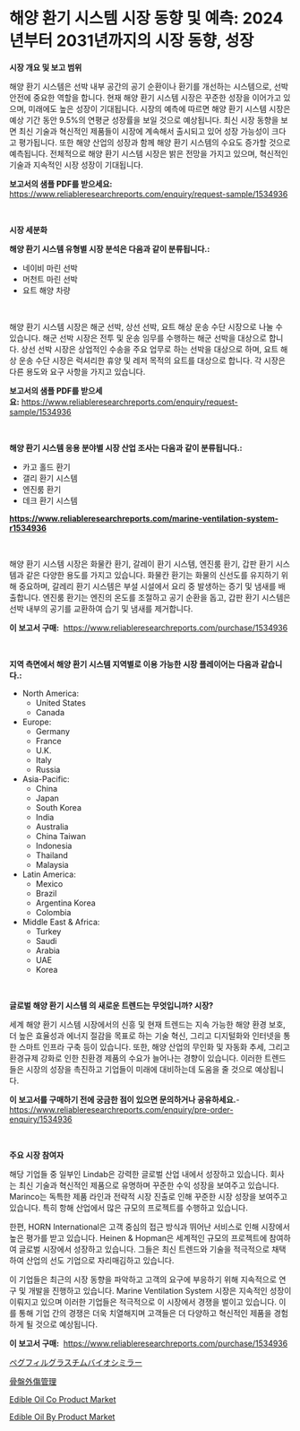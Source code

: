 <p><h1>해양 환기 시스템 시장 동향 및 예측: 2024년부터 2031년까지의 시장 동향, 성장</h1></p><p><strong>시장 개요 및 보고 범위</strong></p>
<p><p>해양 환기 시스템은 선박 내부 공간의 공기 순환이나 환기를 개선하는 시스템으로, 선박 안전에 중요한 역할을 합니다. 현재 해양 환기 시스템 시장은 꾸준한 성장을 이어가고 있으며, 미래에도 높은 성장이 기대됩니다. 시장의 예측에 따르면 해양 환기 시스템 시장은 예상 기간 동안 9.5%의 연평균 성장률을 보일 것으로 예상됩니다. 최신 시장 동향을 보면 최신 기술과 혁신적인 제품들이 시장에 계속해서 출시되고 있어 성장 가능성이 크다고 평가됩니다. 또한 해양 산업의 성장과 함께 해양 환기 시스템의 수요도 증가할 것으로 예측됩니다. 전체적으로 해양 환기 시스템 시장은 밝은 전망을 가지고 있으며, 혁신적인 기술과 지속적인 시장 성장이 기대됩니다.</p></p>
<p><strong>보고서의 샘플 PDF를 받으세요:</strong> <a href="https://www.reliableresearchreports.com/enquiry/request-sample/1534936">https://www.reliableresearchreports.com/enquiry/request-sample/1534936</a></p>
<p>&nbsp;</p>
<p><strong>시장 세분화</strong></p>
<p><strong>해양 환기 시스템 유형별 시장 분석은 다음과 같이 분류됩니다.:</strong></p>
<p><ul><li>네이비 마린 선박</li><li>머천트 마린 선박</li><li>요트 해양 차량</li></ul></p>
<p>&nbsp;</p>
<p><p>해양 환기 시스템 시장은 해군 선박, 상선 선박, 요트 해상 운송 수단 시장으로 나눌 수 있습니다. 해군 선박 시장은 전투 및 운송 임무를 수행하는 해군 선박을 대상으로 합니다. 상선 선박 시장은 상업적인 수송을 주요 업무로 하는 선박을 대상으로 하며, 요트 해상 운송 수단 시장은 럭셔리한 휴양 및 레저 목적의 요트를 대상으로 합니다. 각 시장은 다른 용도와 요구 사항을 가지고 있습니다.</p></p>
<p><strong>보고서의 샘플 PDF를 받으세요:</strong>&nbsp;<a href="https://www.reliableresearchreports.com/enquiry/request-sample/1534936">https://www.reliableresearchreports.com/enquiry/request-sample/1534936</a></p>
<p>&nbsp;</p>
<p><strong> 해양 환기 시스템 응용 분야별 시장 산업 조사는 다음과 같이 분류됩니다.:</strong></p>
<p><ul><li>카고 홀드 환기</li><li>갤리 환기 시스템</li><li>엔진룸 환기</li><li>데크 환기 시스템</li></ul></p>
<p><strong><a href="https://www.reliableresearchreports.com/marine-ventilation-system-r1534936">https://www.reliableresearchreports.com/marine-ventilation-system-r1534936</a></strong></p>
<p>&nbsp;</p>
<p><p>해양 환기 시스템 시장은 화물칸 환기, 갈레이 환기 시스템, 엔진룸 환기, 갑판 환기 시스템과 같은 다양한 용도를 가지고 있습니다. 화물칸 환기는 화물의 신선도를 유지하기 위해 중요하며, 갈레리 환기 시스템은 부설 시설에서 요리 중 발생하는 증기 및 냄새를 배출합니다. 엔진룸 환기는 엔진의 온도를 조절하고 공기 순환을 돕고, 갑판 환기 시스템은 선박 내부의 공기를 교환하여 습기 및 냄새를 제거합니다.</p></p>
<p><strong>이 보고서 구매:</strong>&nbsp; <a href="https://www.reliableresearchreports.com/purchase/1534936">https://www.reliableresearchreports.com/purchase/1534936</a></p>
<p>&nbsp;</p>
<p><strong>지역 측면에서 해양 환기 시스템 지역별로 이용 가능한 시장 플레이어는 다음과 같습니다.:</strong></p>
<p><ul>
    <li>
        North America:
        <ul>
            <li>United States</li>
            <li>Canada</li>
        </ul>
    </li>
    <li>
        Europe:
        <ul>
            <li>Germany</li>
            <li>France</li>
            <li>U.K.</li>
            <li>Italy</li>
            <li>Russia</li>
        </ul>
    </li>
    <li>
        Asia-Pacific:
        <ul>
            <li>China</li>
            <li>Japan</li>
            <li>South Korea</li>
            <li>India</li>
            <li>Australia</li>
            <li>China Taiwan</li>
            <li>Indonesia</li>
            <li>Thailand</li>
            <li>Malaysia</li>
        </ul>
    </li>
    <li>
        Latin America:
        <ul>
            <li>Mexico</li>
            <li>Brazil</li>
            <li>Argentina Korea</li>
            <li>Colombia</li>
        </ul>
    </li>
    <li>
        Middle East & Africa:
        <ul>
            <li>Turkey</li>
            <li>Saudi</li>
            <li>Arabia</li>
            <li>UAE</li>
            <li>Korea</li>
        </ul>
    </li>
    </ul></p>
<p>&nbsp;</p>
<p><strong>글로벌 해양 환기 시스템 의 새로운 트렌드는 무엇입니까? 시장?</strong></p>
<p><p>세계 해양 환기 시스템 시장에서의 신흥 및 현재 트렌드는 지속 가능한 해양 환경 보호, 더 높은 효율성과 에너지 절감을 목표로 하는 기술 혁신, 그리고 디지털화와 인터넷을 통한 스마트 인프라 구축 등이 있습니다. 또한, 해양 산업의 무인화 및 자동화 추세, 그리고 환경규제 강화로 인한 친환경 제품의 수요가 늘어나는 경향이 있습니다. 이러한 트렌드들은 시장의 성장을 촉진하고 기업들이 미래에 대비하는데 도움을 줄 것으로 예상됩니다.</p></p>
<p><strong>이 보고서를 구매하기 전에 궁금한 점이 있으면 문의하거나 공유하세요.</strong>- <a href="https://www.reliableresearchreports.com/enquiry/pre-order-enquiry/1534936">https://www.reliableresearchreports.com/enquiry/pre-order-enquiry/1534936</a></p>
<p>&nbsp;</p>
<p><strong>주요 시장 참여자</strong></p>
<p><p>해당 기업들 중 일부인 Lindab은 강력한 글로벌 산업 내에서 성장하고 있습니다. 회사는 최신 기술과 혁신적인 제품으로 유명하며 꾸준한 수익 성장을 보여주고 있습니다. Marinco는 독특한 제품 라인과 전략적 시장 진출로 인해 꾸준한 시장 성장을 보여주고 있습니다. 특히 항해 산업에서 많은 규모의 프로젝트를 수행하고 있습니다.</p><p>한편, HORN International은 고객 중심의 접근 방식과 뛰어난 서비스로 인해 시장에서 높은 평가를 받고 있습니다. Heinen & Hopman은 세계적인 규모의 프로젝트에 참여하여 글로벌 시장에서 성장하고 있습니다. 그들은 최신 트렌드와 기술을 적극적으로 채택하여 산업의 선도 기업으로 자리매김하고 있습니다.</p><p>이 기업들은 최근의 시장 동향을 파악하고 고객의 요구에 부응하기 위해 지속적으로 연구 및 개발을 진행하고 있습니다. Marine Ventilation System 시장은 지속적인 성장이 이뤄지고 있으며 이러한 기업들은 적극적으로 이 시장에서 경쟁을 벌이고 있습니다. 이를 통해 기업 간의 경쟁은 더욱 치열해지며 고객들은 더 다양하고 혁신적인 제품을 경험하게 될 것으로 예상됩니다.</p></p>
<p><strong>이 보고서 구매:</strong>&nbsp;&nbsp;<a href="https://www.reliableresearchreports.com/purchase/1534936">https://www.reliableresearchreports.com/purchase/1534936</a></p>
<p><p><a href="https://github.com/schmahlson/Market-Research-Report-List-1/blob/main/273383920124.md">ペグフィルグラスチムバイオシミラー</a></p><p><a href="https://medium.com/@gregoriookeefe2023/%E9%AA%A8%E7%9B%A4%E5%A4%96%E5%82%B7%E7%AE%A1%E7%90%86%E5%B8%82%E5%A0%B4-%E5%B8%82%E5%A0%B4%E3%82%B7%E3%82%A7%E3%82%A2-%E5%B8%82%E5%A0%B4%E3%83%88%E3%83%AC%E3%83%B3%E3%83%89-%E3%81%8A%E3%82%88%E3%81%B3%E5%B0%86%E6%9D%A5%E3%81%AE%E6%88%90%E9%95%B7%E3%82%92%E6%8E%A2%E3%82%8B-e92066404246">骨盤外傷管理</a></p><p><a href="https://github.com/pgtimber/Market-Research-Report-List-2/blob/main/edible-oil-co-product-market.md">Edible Oil Co Product Market</a></p><p><a href="https://github.com/lataunyatinikmelvin59ilbd0dv/Market-Research-Report-List-2/blob/main/edible-oil-by-product-market.md">Edible Oil By Product Market</a></p></p>